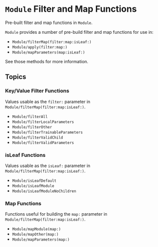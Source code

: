 # `Module` Filter and Map Functions

Pre-built filter and map functions in `Module`.

``Module`` provides a number of pre-build filter and map functions for use in:

- ``Module/filterMap(filter:map:isLeaf:)``
- ``Module/apply(filter:map:)``
- ``Module/mapParameters(map:isLeaf:)``

See those methods for more information.

## Topics

### Key/Value Filter Functions

Values usable as the `filter:` parameter in ``Module/filterMap(filter:map:isLeaf:)``.

- ``Module/filterAll``
- ``Module/filterLocalParameters``
- ``Module/filterOther``
- ``Module/filterTrainableParameters``
- ``Module/filterValidChild``
- ``Module/filterValidParameters``

### isLeaf Functions

Values usable as the `isLeaf:` parameter in ``Module/filterMap(filter:map:isLeaf:)``.

- ``Module/isLeafDefault``
- ``Module/isLeafModule``
- ``Module/isLeafModuleNoChildren``

### Map Functions

Functions useful for building the `map:` parameter in ``Module/filterMap(filter:map:isLeaf:)``.

- ``Module/mapModule(map:)``
- ``Module/mapOther(map:)``
- ``Module/mapParameters(map:)``
